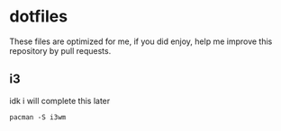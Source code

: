 # dotfiles

These files are optimized for me, if you did enjoy, help me improve this repository by pull requests.

## i3

idk i will complete this later

`pacman -S i3wm`
